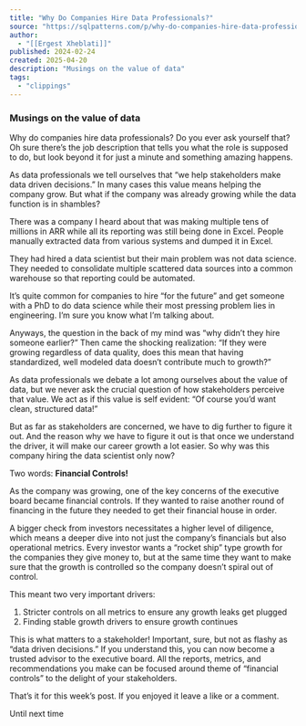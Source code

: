 ```yaml
---
title: "Why Do Companies Hire Data Professionals?"
source: "https://sqlpatterns.com/p/why-do-companies-hire-data-professionals"
author:
  - "[[Ergest Xheblati]]"
published: 2024-02-24
created: 2025-04-20
description: "Musings on the value of data"
tags:
  - "clippings"
---
```

### Musings on the value of data

Why do companies hire data professionals? Do you ever ask yourself that? Oh sure there’s the job description that tells you what the role is supposed to do, but look beyond it for just a minute and something amazing happens.  
  
As data professionals we tell ourselves that “we help stakeholders make data driven decisions.” In many cases this value means helping the company grow. But what if the company was already growing while the data function is in shambles?

There was a company I heard about that was making multiple tens of millions in ARR while all its reporting was still being done in Excel. People manually extracted data from various systems and dumped it in Excel.

They had hired a data scientist but their main problem was not data science. They needed to consolidate multiple scattered data sources into a common warehouse so that reporting could be automated.

It’s quite common for companies to hire “for the future” and get someone with a PhD to do data science while their most pressing problem lies in engineering. I’m sure you know what I’m talking about.

Anyways, the question in the back of my mind was “why didn’t they hire someone earlier?” Then came the shocking realization: “If they were growing regardless of data quality, does this mean that having standardized, well modeled data doesn’t contribute much to growth?”

As data professionals we debate a lot among ourselves about the value of data, but we never ask the crucial question of how stakeholders perceive that value. We act as if this value is self evident: “Of course you’d want clean, structured data!”

But as far as stakeholders are concerned, we have to dig further to figure it out. And the reason why we have to figure it out is that once we understand the driver, it will make our career growth a lot easier. So why was this company hiring the data scientist only now?

Two words: **Financial Controls!**

As the company was growing, one of the key concerns of the executive board became financial controls. If they wanted to raise another round of financing in the future they needed to get their financial house in order.

A bigger check from investors necessitates a higher level of diligence, which means a deeper dive into not just the company’s financials but also operational metrics. Every investor wants a “rocket ship” type growth for the companies they give money to, but at the same time they want to make sure that the growth is controlled so the company doesn’t spiral out of control.

This meant two very important drivers:

1. Stricter controls on all metrics to ensure any growth leaks get plugged
2. Finding stable growth drivers to ensure growth continues

This is what matters to a stakeholder! Important, sure, but not as flashy as “data driven decisions.” If you understand this, you can now become a trusted advisor to the executive board. All the reports, metrics, and recommendations you make can be focused around theme of “financial controls” to the delight of your stakeholders.

That’s it for this week’s post. If you enjoyed it leave a like or a comment.

Until next time